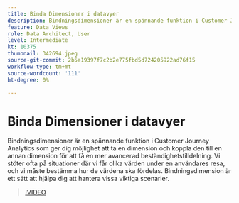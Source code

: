```yaml
---
title: Binda Dimensioner i datavyer
description: Bindningsdimensioner är en spännande funktion i Customer Journey Analytics som gör att du kan ta en dimension och koppla den till en annan dimension för ... (Beskrivningarna ska vara mellan 60 och 160 tecken)
feature: Data Views
role: Data Architect, User
level: Intermediate
kt: 10375
thumbnail: 342694.jpeg
source-git-commit: 2b5a19397f7c2b2e775fbd5d724205922ad76f15
workflow-type: tm+mt
source-wordcount: '111'
ht-degree: 0%

---
```



# Binda Dimensioner i datavyer

Bindningsdimensioner är en spännande funktion i Customer Journey Analytics som ger dig möjlighet att ta en dimension och koppla den till en annan dimension för att få en mer avancerad beständighetstilldelning. Vi stöter ofta på situationer där vi får olika värden under en användares resa, och vi måste bestämma hur de värdena ska fördelas. Bindningsdimension är ett sätt att hjälpa dig att hantera vissa viktiga scenarier.

>[!VIDEO](https://video.tv.adobe.com/v/342694/?quality=12&learn=on)
